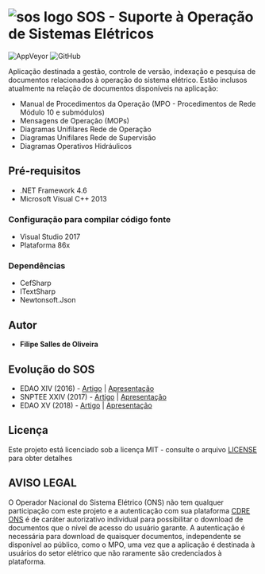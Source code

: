 # ![sos logo](https://raw.githubusercontent.com/FilipeSO/SOS-publico/master/SOS/Resources/Dangerous%20Creatures%20Recycle%20Full.ico) SOS - Suporte à Operação de Sistemas Elétricos
![AppVeyor](https://img.shields.io/appveyor/ci/FilipeSO/sos-publico.svg)
![GitHub](https://img.shields.io/github/license/FilipeSO/SOS-publico.svg)

Aplicação destinada a gestão, controle de versão, indexação e pesquisa de documentos relacionados à operação do sistema elétrico. Estão inclusos atualmente na relação de documentos disponíveis na aplicação: 
* Manual de Procedimentos da Operação (MPO - Procedimentos de Rede Módulo 10 e submódulos)
* Mensagens de Operação (MOPs)
* Diagramas Unifilares Rede de Operação
* Diagramas Unifilares Rede de Supervisão
* Diagramas Operativos Hidráulicos

## Pré-requisitos
* .NET Framework 4.6
* Microsoft Visual C++ 2013

### Configuração para compilar código fonte
* Visual Studio 2017
* Plataforma 86x

### Dependências
* CefSharp
* ITextSharp
* Newtonsoft.Json

## Autor
* **Filipe Salles de Oliveira**

## Evolução do SOS
* EDAO XIV (2016) - [Artigo](docs/XIV-EDAO-SOS_FSO_ARTIGO.pdf) | [Apresentação](docs/XIV-EDAO-SOS_FSO_SLIDES.pdf)
* SNPTEE XXIV (2017) - [Artigo](docs/XXIV-SNPTEE-SOS_FSO_ARTIGO.pdf) | [Apresentação](docs/XXIV-SNPTEE-SOS_FSO_SLIDES.pdf)
* EDAO XV (2018) - [Artigo](docs/XV-EDAO-SOS_FSO_ARTIGO.pdf) | [Apresentação](docs/XV-EDAO-SOS_FSO_SLIDES.pdf)

## Licença
Este projeto está licenciado sob a licença MIT - consulte o arquivo [LICENSE](LICENSE) para obter detalhes

## AVISO LEGAL
O Operador Nacional do Sistema Elétrico (ONS) não tem qualquer participação com este projeto e a autenticação com sua plataforma [CDRE ONS](https://cdre.ons.org.br) é de caráter autorizativo individual para possibilitar o download de documentos que o nível de acesso do usuário garante. A autenticação é necessária para download de quaisquer documentos, independente se disponível ao público, como o MPO, uma vez que a aplicação é destinada à usuários do setor elétrico que não raramente são credenciados à plataforma.
